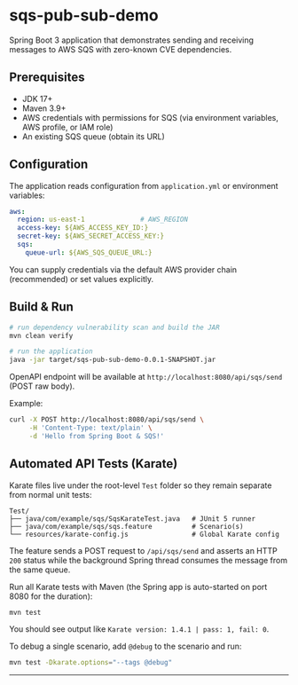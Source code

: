 # sqs-pub-sub-demo

Spring Boot 3 application that demonstrates sending and receiving messages to AWS SQS with zero-known CVE dependencies.

## Prerequisites

* JDK 17+
* Maven 3.9+
* AWS credentials with permissions for SQS (via environment variables, AWS profile, or IAM role)
* An existing SQS queue (obtain its URL)

## Configuration

The application reads configuration from `application.yml` or environment variables:

```yaml
aws:
  region: us-east-1              # AWS_REGION
  access-key: ${AWS_ACCESS_KEY_ID:}
  secret-key: ${AWS_SECRET_ACCESS_KEY:}
  sqs:
    queue-url: ${AWS_SQS_QUEUE_URL:}
```

You can supply credentials via the default AWS provider chain (recommended) or set values explicitly.

## Build & Run

```bash
# run dependency vulnerability scan and build the JAR
mvn clean verify

# run the application
java -jar target/sqs-pub-sub-demo-0.0.1-SNAPSHOT.jar
```

OpenAPI endpoint will be available at `http://localhost:8080/api/sqs/send` (POST raw body).

Example:

```bash
curl -X POST http://localhost:8080/api/sqs/send \
     -H 'Content-Type: text/plain' \
     -d 'Hello from Spring Boot & SQS!'
```

## Automated API Tests (Karate)

Karate files live under the root-level `Test` folder so they remain separate from normal unit tests:

```
Test/
├── java/com/example/sqs/SqsKarateTest.java   # JUnit 5 runner
├── java/com/example/sqs/sqs.feature          # Scenario(s)
└── resources/karate-config.js                # Global Karate config
```

The feature sends a POST request to `/api/sqs/send` and asserts an HTTP `200` status while the
background Spring thread consumes the message from the same queue.

Run all Karate tests with Maven (the Spring app is auto-started on port 8080 for the duration):

```bash
mvn test
```

You should see output like `Karate version: 1.4.1 | pass: 1, fail: 0`.

To debug a single scenario, add `@debug` to the scenario and run:

```bash
mvn test -Dkarate.options="--tags @debug"
```

---



